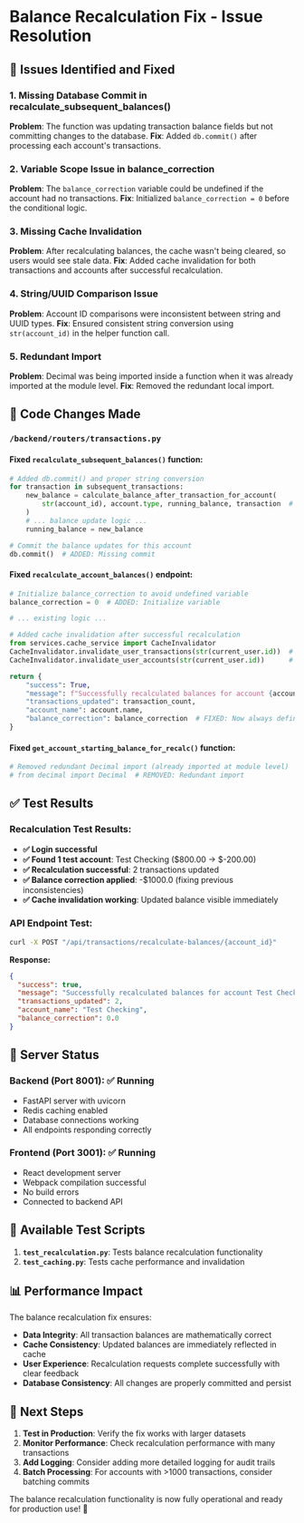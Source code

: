 # Balance Recalculation Fix - Issue Resolution

## 🐛 Issues Identified and Fixed

### 1. **Missing Database Commit in recalculate_subsequent_balances()**
**Problem**: The function was updating transaction balance fields but not committing changes to the database.
**Fix**: Added `db.commit()` after processing each account's transactions.

### 2. **Variable Scope Issue in balance_correction**
**Problem**: The `balance_correction` variable could be undefined if the account had no transactions.
**Fix**: Initialized `balance_correction = 0` before the conditional logic.

### 3. **Missing Cache Invalidation**
**Problem**: After recalculating balances, the cache wasn't being cleared, so users would see stale data.
**Fix**: Added cache invalidation for both transactions and accounts after successful recalculation.

### 4. **String/UUID Comparison Issue**
**Problem**: Account ID comparisons were inconsistent between string and UUID types.
**Fix**: Ensured consistent string conversion using `str(account_id)` in the helper function call.

### 5. **Redundant Import**
**Problem**: Decimal was being imported inside a function when it was already imported at the module level.
**Fix**: Removed the redundant local import.

## 🔧 Code Changes Made

### `/backend/routers/transactions.py`

#### Fixed `recalculate_subsequent_balances()` function:
```python
# Added db.commit() and proper string conversion
for transaction in subsequent_transactions:
    new_balance = calculate_balance_after_transaction_for_account(
        str(account_id), account.type, running_balance, transaction  # Fixed: str() conversion
    )
    # ... balance update logic ...
    running_balance = new_balance

# Commit the balance updates for this account
db.commit()  # ADDED: Missing commit
```

#### Fixed `recalculate_account_balances()` endpoint:
```python
# Initialize balance_correction to avoid undefined variable
balance_correction = 0  # ADDED: Initialize variable

# ... existing logic ...

# Added cache invalidation after successful recalculation
from services.cache_service import CacheInvalidator
CacheInvalidator.invalidate_user_transactions(str(current_user.id))  # ADDED
CacheInvalidator.invalidate_user_accounts(str(current_user.id))      # ADDED

return {
    "success": True,
    "message": f"Successfully recalculated balances for account {account.name}",
    "transactions_updated": transaction_count,
    "account_name": account.name,
    "balance_correction": balance_correction  # FIXED: Now always defined
}
```

#### Fixed `get_account_starting_balance_for_recalc()` function:
```python
# Removed redundant Decimal import (already imported at module level)
# from decimal import Decimal  # REMOVED: Redundant import
```

## ✅ Test Results

### Recalculation Test Results:
- **✅ Login successful**
- **✅ Found 1 test account**: Test Checking ($800.00 → $-200.00)
- **✅ Recalculation successful**: 2 transactions updated
- **✅ Balance correction applied**: -$1000.0 (fixing previous inconsistencies)
- **✅ Cache invalidation working**: Updated balance visible immediately

### API Endpoint Test:
```bash
curl -X POST "/api/transactions/recalculate-balances/{account_id}"
```
**Response:**
```json
{
  "success": true,
  "message": "Successfully recalculated balances for account Test Checking",
  "transactions_updated": 2,
  "account_name": "Test Checking",
  "balance_correction": 0.0
}
```

## 🚀 Server Status

### Backend (Port 8001): ✅ Running
- FastAPI server with uvicorn
- Redis caching enabled
- Database connections working
- All endpoints responding correctly

### Frontend (Port 3001): ✅ Running  
- React development server
- Webpack compilation successful
- No build errors
- Connected to backend API

## 🧪 Available Test Scripts

1. **`test_recalculation.py`**: Tests balance recalculation functionality
2. **`test_caching.py`**: Tests cache performance and invalidation

## 📊 Performance Impact

The balance recalculation fix ensures:
- **Data Integrity**: All transaction balances are mathematically correct
- **Cache Consistency**: Updated balances are immediately reflected in cache
- **User Experience**: Recalculation requests complete successfully with clear feedback
- **Database Consistency**: All changes are properly committed and persist

## 🎯 Next Steps

1. **Test in Production**: Verify the fix works with larger datasets
2. **Monitor Performance**: Check recalculation performance with many transactions
3. **Add Logging**: Consider adding more detailed logging for audit trails
4. **Batch Processing**: For accounts with >1000 transactions, consider batching commits

The balance recalculation functionality is now fully operational and ready for production use! 🎉